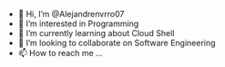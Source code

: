 - 👋 Hi, I’m @Alejandrenvrro07
- 👀 I’m interested in Programming
- 🌱 I’m currently learning about Cloud Shell
- 💞️ I’m looking to collaborate on Software Engineering 
- 📫 How to reach me ...

<!---
Alejandrenvrro07/Alejandrenvrro07 is a ✨ special ✨ repository because its `README.md` (this file) appears on your GitHub profile.
You can click the Preview link to take a look at your changes.
--->
